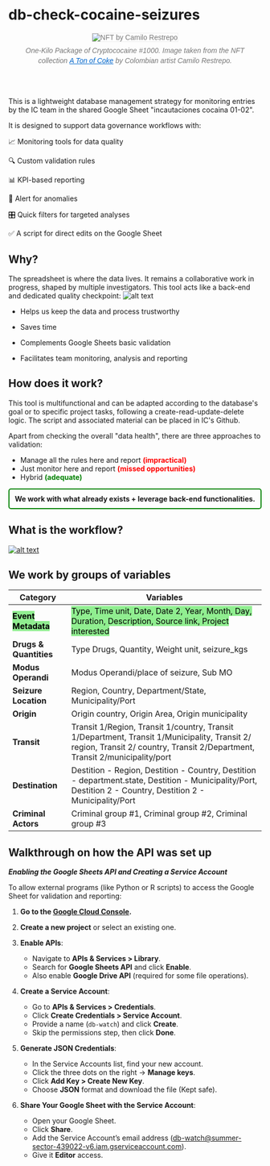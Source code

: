 # db-check-cocaine-seizures

<div style="text-align:center;font-family:sans-serif;margin:20px 0;max-width:600px;margin:auto;font-size:14px;font-weight:300;color:#777">
  <img src="1000+aToNoFcoke+22.jpg" alt="NFT by Camilo Restrepo" style="max-width:100%;border:1px solid #eee">
  <p style="font-style:italic;margin:8px 15px;line-height:1.4;font-weight:300">One-Kilo Package of Cryptococaine #1000. Image taken from the NFT collection <a href="https://camilorestrepo.co/#/a-ton-of-coke/" target="_blank" style="color:#06c;font-weight:400">A Ton of Coke</a> 
by Colombian artist Camilo Restrepo.</p>
</div>

<br><br>

This is a lightweight database management strategy for monitoring entries by the IC team in the shared Google Sheet "incautaciones cocaina 01-02".

It is designed to support data governance workflows with:

📈 Monitoring tools for data quality

🔍 Custom validation rules

📊 KPI-based reporting

🚨 Alert for anomalies

🎛️ Quick filters for targeted analyses

✅ A script for direct edits on the Google Sheet

## Why?
The spreadsheet is where the data lives. It remains a collaborative work in progress, shaped by multiple investigators. This tool acts like a back-end and dedicated quality checkpoint:
![alt text](image-why.png)
- Helps us keep the data and process trustworthy

- Saves time

- Complements Google Sheets basic validation

- Facilitates team monitoring, analysis and reporting

## How does it work?

This tool is multifunctional and can be adapted according to the database's goal or to specific project tasks, following a create-read-update-delete logic. The script and associated material can be placed in IC's Github.

Apart from checking the overall "data health", there are three approaches to validation:

- Manage all the rules here and report <span style="color: red; font-weight: bold;">(impractical)</span>
- Just monitor here and report <span style="color: red; font-weight: bold;">(missed opportunities)</span>
- Hybrid <span style="color: green; font-weight: bold;">(adequate)</span>


<div style="border: 2px solid green; padding: 10px; border-radius: 5px; text-align: center;"> <b>We work with what already exists + leverage back-end functionalities.</b> </div>

## What is the workflow?

[![alt text](image-workflow.png)](https://app.eraser.io/workspace/piMlbKXsypAm5EdTYQHk?origin=share)


## We work by groups of variables

| **Category**           | **Variables**                                                                                                                                             |
|------------------------|------------------------------------------------------------------------------------------------------------------------------------------------------------|
| <mark style="background-color: #90EE90">**Event Metadata**</mark>     | <mark style="background-color: #90EE90">Type, Time unit, Date, Date 2, Year, Month, Day, Duration, Description, Source link, Project interested</mark>                                                  |
| **Drugs & Quantities** | Type Drugs, Quantity, Weight unit, seizure_kgs                                                                                         |
| **Modus Operandi**     | Modus Operandi/place of seizure, Sub MO                                                                                                                   |
| **Seizure Location**   | Region, Country, Department/State, Municipality/Port                                                                                                      |
| **Origin**             | Origin country, Origin Area, Origin municipality                                                                                                          |
| **Transit**            | Transit 1/Region, Transit 1/country, Transit 1/Department, Transit 1/Municipality, Transit 2/ region, Transit 2/ country, Transit 2/Department, Transit 2/municipality/port |
| **Destination**        | Destition - Region, Destition - Country, Destition - department.state, Destition - Municipality/Port, Destition 2 - Country, Destition 2 - Municipality/Port |
| **Criminal Actors**    | Criminal group #1, Criminal group #2, Criminal group #3                    

## Walkthrough on how the API was set up
 _***Enabling the Google Sheets API and Creating a Service Account***_

To allow external programs (like Python or R scripts) to access the Google Sheet for validation and reporting:

1. **Go to the [Google Cloud Console](https://console.cloud.google.com/).**

2. **Create a new project** or select an existing one.

3. **Enable APIs**:
   - Navigate to **APIs & Services > Library**.
   - Search for **Google Sheets API** and click **Enable**.
   - Also enable **Google Drive API** (required for some file operations).

4. **Create a Service Account**:
   - Go to **APIs & Services > Credentials**.
   - Click **Create Credentials > Service Account**.
   - Provide a name (`db-watch`) and click **Create**.
   - Skip the permissions step, then click **Done**.

5. **Generate JSON Credentials**:
   - In the Service Accounts list, find your new account.
   - Click the three dots on the right → **Manage keys**.
   - Click **Add Key > Create New Key**.
   - Choose **JSON** format and download the file (Kept safe).

6. **Share Your Google Sheet with the Service Account**:
   - Open your Google Sheet.
   - Click **Share**.
   - Add the Service Account’s email address (db-watch@summer-sector-439022-v6.iam.gserviceaccount.com).
   - Give it **Editor** access.



